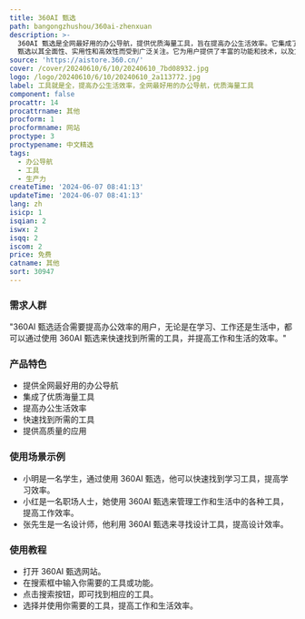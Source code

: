 ```yaml
---
title: 360AI 甄选
path: bangongzhushou/360ai-zhenxuan
description: >-
  360AI 甄选是全网最好用的办公导航，提供优质海量工具，旨在提高办公生活效率。它集成了各种工具，方便用户快速找到所需的工具，并提供高质量的应用。360AI
  甄选以其全面性、实用性和高效性而受到广泛关注。它为用户提供了丰富的功能和技术，以及方便的用户界面和操作方式。
source: 'https://aistore.360.cn/'
cover: /cover/20240610/6/10/20240610_7bd08932.jpg
logo: /logo/20240610/6/10/20240610_2a113772.jpg
label: 工具就是全，提高办公生活效率，全网最好用的办公导航，优质海量工具
component: false
procattr: 14
procattrname: 其他
procform: 1
procformname: 网站
proctype: 3
proctypename: 中文精选
tags:
  - 办公导航
  - 工具
  - 生产力
createTime: '2024-06-07 08:41:13'
updateTime: '2024-06-07 08:41:13'
lang: zh
isicp: 1
isqian: 2
iswx: 2
isqq: 2
iscom: 2
price: 免费
catname: 其他
sort: 30947
---
```




### 需求人群
"360AI 甄选适合需要提高办公效率的用户，无论是在学习、工作还是生活中，都可以通过使用 360AI 甄选来快速找到所需的工具，并提高工作和生活的效率。"

### 产品特色
* 提供全网最好用的办公导航
* 集成了优质海量工具
* 提高办公生活效率
* 快速找到所需的工具
* 提供高质量的应用

### 使用场景示例
* 小明是一名学生，通过使用 360AI 甄选，他可以快速找到学习工具，提高学习效率。
* 小红是一名职场人士，她使用 360AI 甄选来管理工作和生活中的各种工具，提高工作效率。
* 张先生是一名设计师，他利用 360AI 甄选来寻找设计工具，提高设计效率。

### 使用教程
* 打开 360AI 甄选网站。
* 在搜索框中输入你需要的工具或功能。
* 点击搜索按钮，即可找到相应的工具。
* 选择并使用你需要的工具，提高工作和生活效率。

  
